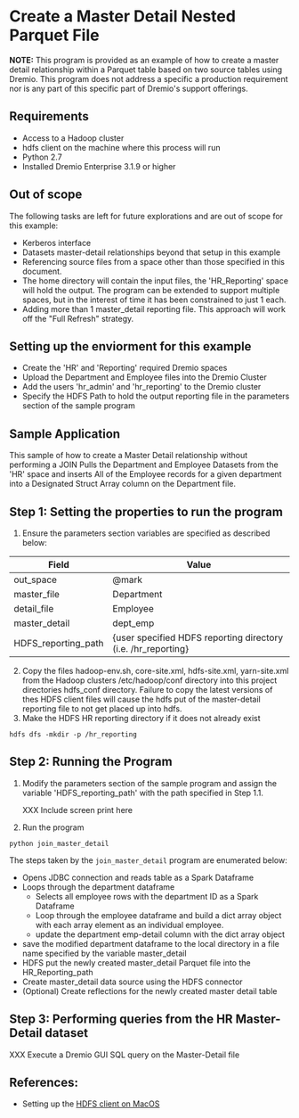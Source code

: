 # Create a Master Detail Nested Parquet File

**NOTE:** This program is provided as an example of how to create a master detail relationship within a Parquet table based on two source tables using Dremio.  This program does not address a specific a production requirement nor is any part of this specific part of Dremio's support offerings.
## Requirements
* Access to a Hadoop cluster
* hdfs client on the machine where this process will run
* Python 2.7
* Installed Dremio Enterprise 3.1.9 or higher

## Out of scope
The following tasks are left for future explorations and are out of scope for this example:
* Kerberos interface
* Datasets master-detail relationships beyond that setup in this example
* Referencing source files from a space other than those specified in this document.
* The home directory will contain the input files, the 'HR_Reporting' space will hold the output.  The program can be extended to support multiple spaces, but in the interest of time it has been constrained to just 1 each.
* Adding more than 1 master_detail reporting file.  This approach will work off the "Full Refresh" strategy.


## Setting up the enviorment for this example
* Create the 'HR' and 'Reporting' required Dremio spaces
* Upload the Department and Employee files into the Dremio Cluster
* Add the users 'hr_admin' and 'hr_reporting' to the Dremio cluster
* Specify the HDFS Path to hold the output reporting file in the parameters section of the sample program

## Sample Application
This sample of how to create a Master Detail relationship without performing a JOIN Pulls the Department and Employee Datasets from the 'HR' space and inserts All of the Employee records for a given department into a Designated Struct Array column on the Department file.

## Step 1: Setting the properties to run the program

1. Ensure the parameters section variables are specified as described below:

| Field        | Value       |
|--------------|-------------|
| out_space    | @mark |
| master_file  | Department  |
| detail_file  | Employee    |
| master_detail| dept_emp
| HDFS_reporting_path | {user specified HDFS reporting directory (i.e. /hr_reporting} |

2. Copy the files hadoop-env.sh, core-site.xml, hdfs-site.xml, yarn-site.xml from the Hadoop clusters /etc/hadoop/conf directory into this project directories hdfs_conf directory.  Failure to copy the latest versions of thes HDFS client files will cause the hdfs put of the master-detail reporting file to not get placed up into hdfs. 
2. Make the HDFS HR reporting directory if it does not already exist
```
hdfs dfs -mkdir -p /hr_reporting
```

 

## Step 2: Running the Program
1. Modify the parameters section of the sample program and assign the variable 'HDFS_reporting_path' with the path specified in Step 1.1.

    XXX Include screen print here 

2. Run the program
```
python join_master_detail
```
The steps taken by the ```join_master_detail``` program are enumerated below:
   * Opens JDBC connection and reads table as a Spark Dataframe
   * Loops through the department dataframe
      * Selects all employee rows with the department ID as a Spark Dataframe
      * Loop through the employee dataframe and build a dict array object with each array element as an individual employee.
      * update the department emp-detail column with the dict array object
   *  save the modified department dataframe to the local directory in a file name specified by the variable master_detail
   * HDFS put the newly created master_detail Parquet file into the HR_Reporting_path
   * Create master_detail data source using the HDFS connector
   * (Optional) Create reflections for the newly created master detail table
    
## Step 3: Performing queries from the HR Master-Detail dataset  
   XXX Execute a Dremio GUI SQL query on the Master-Detail file

## References:
* Setting up the [HDFS client on MacOS](https://community.hortonworks.com/articles/75253/connect-hadoop-client-on-mac-os-x-to-kerberized-hd.html)